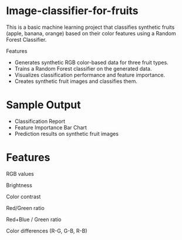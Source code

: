# Image-classifier-for-fruits
This is a basic machine learning project that classifies synthetic fruits (apple, banana, orange) based on their color features using a Random Forest Classifier.

 Features

- Generates synthetic RGB color-based data for three fruit types.
- Trains a Random Forest classifier on the generated data.
- Visualizes classification performance and feature importance.
- Creates synthetic fruit images and classifies them.

# Sample Output

- Classification Report
- Feature Importance Bar Chart
- Prediction results on synthetic fruit images

# Features
RGB values

Brightness

Color contrast

Red/Green ratio

Red+Blue / Green ratio

Color differences (R-G, G-B, R-B)

